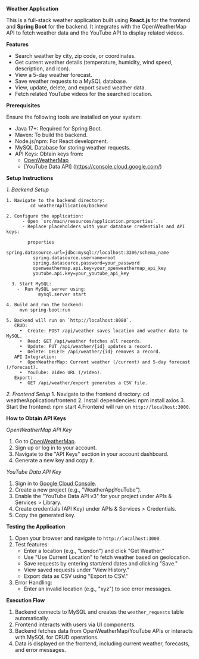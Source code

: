 
**Weather Application**

This is a full-stack weather application built using **React.js** for the frontend and **Spring Boot** for the backend. It integrates with the OpenWeatherMap API to fetch weather data and the YouTube API to display related videos.

**Features**
- Search weather by city, zip code, or coordinates.
- Get current weather details (temperature, humidity, wind speed, description, and icon).
- View a 5-day weather forecast.
- Save weather requests to a MySQL database.
- View, update, delete, and export saved weather data.
- Fetch related YouTube videos for the searched location.

**Prerequisites**

Ensure the following tools are installed on your system:
- Java 17+: Required for Spring Boot.
- Maven: To build the backend.
- Node.js/npm: For React development.
- MySQL Database for storing weather requests.
- API Keys: Obtain keys from:
  - [OpenWeatherMap](https://openweathermap.org/api )
  - [YouTube Data API] (https://console.cloud.google.com/)

**Setup Instructions**

*1. Backend Setup*

    1. Navigate to the backend directory:
   	         cd weatherApllication/backend
             
    2. Configure the application:
          - Open `src/main/resources/application.properties`.
  	      - Replace placeholders with your database credentials and API keys:
         
            properties
              spring.datasource.url=jdbc:mysql://localhost:3306/schema_name
              spring.datasource.username=root
              spring.datasource.password=your_password
              openweathermap.api.key=your_openweathermap_api_key
              youtube.api.key=your_youtube_api_key
              
 	  3. Start MySQL:
        -  Run MySQL server using:
    	      	mysql.server start
            
    4. Build and run the backend:
         mvn spring-boot:run
         
    5. Backend will run on `http://localhost:8080`.
       CRUD: 
         •	Create: POST /api/weather saves location and weather data to MySQL.
         •	Read: GET /api/weather fetches all records.
         •	Update: PUT /api/weather/{id} updates a record.
         •	Delete: DELETE /api/weather/{id} removes a record.
       API Integration: 
         •	OpenWeatherMap: Current weather (/current) and 5-day forecast (/forecast).
         •	YouTube: Video URL (/video).
       Export: 
         •	GET /api/weather/export generates a CSV file.
       
*2. Frontend Setup*
    1. Navigate to the frontend directory:
          cd weatherApplication/frontend
    2. Install dependencies:
          npm install axios
    3. Start the frontend:
          npm start 
    4.Frontend will run on `http://localhost:3000`.

**How to Obtain API Keys**

*OpenWeatherMap API Key*
  1. Go to [OpenWeatherMap](https://openweathermap.org/api).
  2. Sign up or log in to your account.
  3. Navigate to the "API Keys" section in your account dashboard.
  4. Generate a new key and copy it.

*YouTube Data API Key*
  1. Sign in to [Google Cloud Console](https://console.cloud.google.com/).
  2. Create a new project (e.g., "WeatherAppYouTube").
  3. Enable the "YouTube Data API v3" for your project under APIs & Services > Library.
  4. Create credentials (API Key) under APIs & Services > Credentials.
  5. Copy the generated key.

**Testing the Application**
  1. Open your browser and navigate to `http://localhost:3000`.
  2. Test features:
     - Enter a location (e.g., "London") and click "Get Weather."
     - Use "Use Current Location" to fetch weather based on geolocation.
     - Save requests by entering start/end dates and clicking "Save."
     - View saved requests under "View History."
     - Export data as CSV using "Export to CSV."
  3. Error Handling:
     - Enter an invalid location (e.g., "xyz") to see error messages.

**Execution Flow**
  1. Backend connects to MySQL and creates the `weather_requests` table automatically.
  2. Frontend interacts with users via UI components.
  3. Backend fetches data from OpenWeatherMap/YouTube APIs or interacts with MySQL for CRUD operations.
  4. Data is displayed on the frontend, including current weather, forecasts, and error messages.
